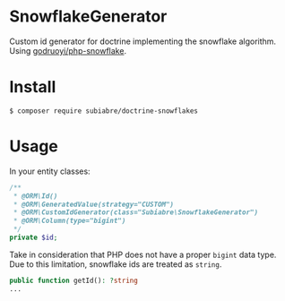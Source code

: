 # SnowflakeGenerator
Custom id generator for doctrine implementing the snowflake algorithm. Using [godruoyi/php-snowflake](https://github.com/godruoyi/php-snowflake).

# Install
```console
$ composer require subiabre/doctrine-snowflakes
```

# Usage
In your entity classes:

```php
/**
 * @ORM\Id()
 * @ORM\GeneratedValue(strategy="CUSTOM")
 * @ORM\CustomIdGenerator(class="Subiabre\SnowflakeGenerator")
 * @ORM\Column(type="bigint")
 */
private $id;
```

Take in consideration that PHP does not have a proper `bigint` data type. Due to this limitation, snowflake ids are treated as `string`.

```php
public function getId(): ?string
...
```
